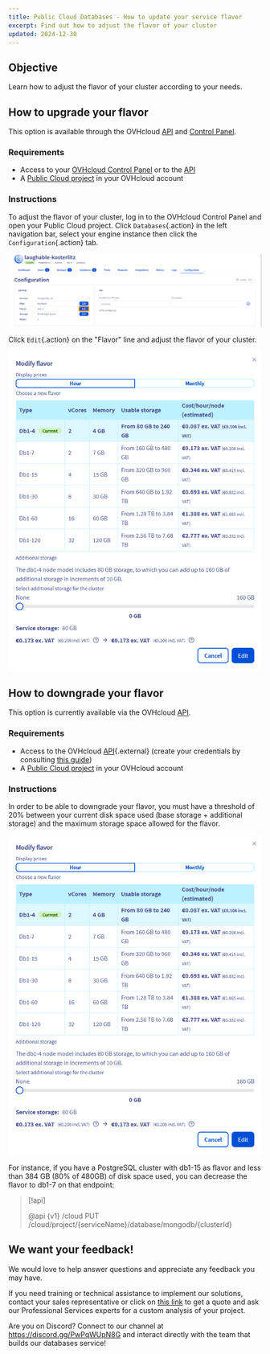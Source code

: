 ```yaml
---
title: Public Cloud Databases - How to update your service flavor
excerpt: Find out how to adjust the flavor of your cluster
updated: 2024-12-30
---
```


## Objective

Learn how to adjust the flavor of your cluster according to your needs.

## How to upgrade your flavor

This option is available through the OVHcloud [API](/links/api) and [Control Panel](/links/manager).

### Requirements

- Access to your [OVHcloud Control Panel](/links/manager) or to the [API](/links/api)
- A [Public Cloud project](/links/public-cloud) in your OVHcloud account

### Instructions

To adjust the flavor of your cluster, log in to the OVHcloud Control Panel and open your Public Cloud project. Click `Databases`{.action} in the left navigation bar, select your engine instance then click the `Configuration`{.action} tab.

![Cluster overview](images/cluster_overview.png)

Click `Edit`{.action} on the "Flavor" line and adjust the flavor of your cluster.

![Change node template](images/flavor_change_view.png)

## How to downgrade your flavor

This option is currently available via the OVHcloud [API](/links/api).

### Requirements

- Access to the OVHcloud [API](/links/api){.external} (create your credentials by consulting [this guide](/pages/manage_and_operate/api/first-steps))
- A [Public Cloud project](/links/public-cloud) in your OVHcloud account

### Instructions

In order to be able to downgrade your flavor, you must have a threshold of 20% between your current disk space used (base storage + additional storage) and the maximum storage space allowed for the flavor.

![Change node template](images/flavor_change_view.png)

For instance, if you have a PostgreSQL cluster with db1-15 as flavor and less than 384 GB (80% of 480GB) of disk space used, you can decrease the flavor to db1-7 on that endpoint:

> [!api]
>
> @api {v1} /cloud PUT /cloud/project/{serviceName}/database/mongodb/{clusterId}

## We want your feedback!

We would love to help answer questions and appreciate any feedback you may have.

If you need training or technical assistance to implement our solutions, contact your sales representative or click on [this link](/links/professional-services) to get a quote and ask our Professional Services experts for a custom analysis of your project.

Are you on Discord? Connect to our channel at <https://discord.gg/PwPqWUpN8G> and interact directly with the team that builds our databases service!
